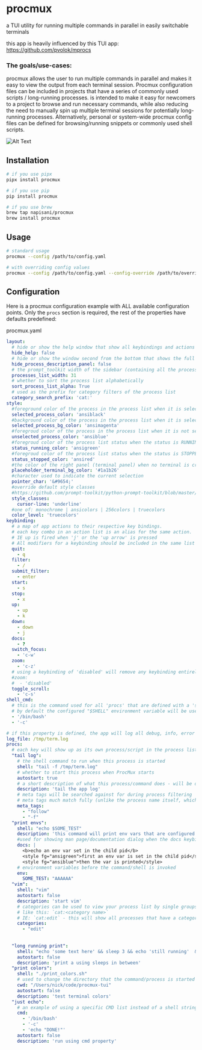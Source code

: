 # procmux

a TUI utility for running multiple commands in parallel in easily switchable terminals

this app is heavily influenced by this TUI app: https://github.com/pvolok/mprocs

### The goals/use-cases:

procmux allows the user to run multiple commands in parallel and makes it
easy to view the output from each terminal session.
Procmux configuration files can be included in projects that have a series of commonly used scripts / long-running
processes.
is intended to make it easy for newcomers to a project to browse and run necessary commands, while also reducing the
need to manually spin up multiple terminal sessions for potentially long-running processes.
Alternatively, personal or system-wide procmux config files can be defined for browsing/running snippets or commonly
used shell
scripts.

![Alt Text](https://github.com/napisani/procmux/blob/main/demo.gif)

## Installation

```bash
# if you use pipx
pipx install procmux

# if you use pip
pip install procmux

# if you use brew
brew tap napisani/procmux
brew install procmux

```

## Usage

```bash
# standard usage
procmux --config /path/to/config.yaml

# with overriding config values
procmux --config /path/to/config.yaml --config-override /path/to/override-file.yaml
```

## Configuration

Here is a procmux configuration example with ALL available configuration points.
Only the `procs` section is required, the rest of the properties have defaults predefined:

procmux.yaml

```yaml
layout:
  # hide or show the help window that show all keybindings and actions at the bottom of the screen
  hide_help: false
  # hide or show the window second from the bottom that shows the full command name and the description
  hide_process_description_panel: false
  # the prompt_toolkit width of the sidebar (containing all the process names)
  processes_list_width: 31
  # whether to sort the process list alphabetically
  sort_process_list_alpha: True
  # used as the prefix for category filters of the process list
  category_search_prefix: 'cat:'
style:
  #foreground color of the process in the process list when it is selected
  selected_process_color: 'ansiblack'
  #background color of the process in the process list when it is selected
  selected_process_bg_color: 'ansimagenta'
  #foregroud color of the process in the process list when it is not selected
  unselected_process_color: 'ansiblue'
  #foregroud color of the process list status when the status is RUNNING
  status_running_color: 'ansigreen'
  #foregroud color of the process list status when the status is STOPPED
  status_stopped_color: 'ansired'
  #the color of the right panel (terminal panel) when no terminal is created/selected yet
  placeholder_terminal_bg_color: '#1a1b26'
  #character used to indicate the current selection
  pointer_char: '&#9654;'
  #override default style classes
  #https://github.com/prompt-toolkit/python-prompt-toolkit/blob/master/src/prompt_toolkit/styles/defaults.py
  style_classes:
    cursor-line: 'underline'
  #one of: monochrome | ansicolors | 256colors | truecolors
  color_level: 'truecolors'
keybinding:
  # a map of app actions to their respective key bindings.
  # each key combo in an action list is an alias for the same action.
  # IE up is fired when 'j' or the 'up arrow' is pressed
  # All modifiers for a keybinding should be included in the same list element IE: switch focus - 'c-w' (Control-W)
  quit:
    - q
  filter:
    - /
  submit_filter:
    - enter
  start:
    - s
  stop:
    - x
  up:
    - up
    - k
  down:
    - down
    - j
  docs:
    - ?
  switch_focus:
    - 'c-w'
  zoom:
    - 'c-z'
  # using a keybinding of 'disabled' will remove any keybinding entirely
  #zoom:
  #  - 'disabled'
  toggle_scroll:
    - 'c-s'
shell_cmd:
  # this is the command used for all 'procs' that are defined with a 'shell' property.
  # by default the configured "$SHELL" environment variable will be used.
  - '/bin/bash'
  - '-c'

# if this property is defined, the app will log all debug, info, error level logs to the designated file
log_file: /tmp/term.log
procs:
  # each key will show up as its own process/script in the process list
  "tail log":
    # the shell command to run when this process is started
    shell: "tail -f /tmp/term.log"
    # whether to start this process when ProcMux starts
    autostart: true
    # a short description of what this process/command does - will be displayed at the bottom of the screen when selected
    description: 'tail the app log'
    # meta tags will be searched against for during process filtering
    # meta tags much match fully (unlike the process name itself, which is fuzzy matched)
    meta_tags:
      - "follow"
      - "-f"
  "print envs":
    shell: "echo $SOME_TEST"
    description: 'this command will print env vars that are configured in the child pid'
    #used for showing man page/documentation dialog when the docs keybinding is pressed
    docs: |
      <b>echo an env var set in the child pid</b>
      <style fg="ansigreen">first an env var is set in the child pid</style>
      <style fg="ansiblue">then the var is printed</style>
    # environment variables before the command/shell is invoked
    env:
      SOME_TEST: "AAAAAA"
  "vim":
    shell: "vim"
    autostart: false
    description: 'start vim'
    # categories can be used to view your process list by single groups using filters formatted
    # like this: `cat:<category name>` 
    # IE: `cat:edit` - this will show all processes that have a category 'edit'
    categories:
      - "edit"
    
      
  "long running print":
    shell: "echo 'some text here' && sleep 3 && echo 'still running'  && sleep 3 && echo 'final text'"
    autostart: false
    description: 'print a using sleeps in between'
  "print colors":
    shell: "./print_colors.sh"
    # used to change the directory that the command/process is started from
    cwd: "/Users/nick/code/procmux-tui"
    autostart: false
    description: 'test terminal colors'
  "just echo":
    # an example of using a specific CMD list instead of a shell string
    cmd:
      - '/bin/bash'
      - '-c'
      - 'echo "DONE!"'
    autostart: false
    description: 'run using cmd property'
```

